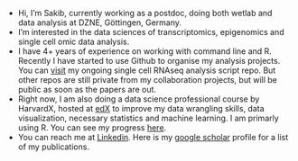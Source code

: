 - Hi, I’m Sakib, currently working as a postdoc, doing both wetlab and data analysis at DZNE, Göttingen, Germany.
- I’m interested in the data sciences of transcriptomics, epigenomics and single cell omic data analysis.
- I have 4+ years of experience on working with command line and R. Recently I have started to use Github to organise my analysis projects. You can [visit] my ongoing single cell RNAseq analysis script repo. But other repos are still private from my collaboration projects, but will be public as soon as the papers are out. 
- Right now, I am also doing a data science professional course by HarvardX, hosted at [edX] to improve my data wrangling skills, data visualization, necessary statistics and machine learning. I am primarly using R. You can see my progress [here].
- You can reach me at [Linkedin]. Here is my [google scholar] profile for a list of my publications.

[Linkedin]: https://www.linkedin.com/in/mssakib/
[edX]: https://www.edx.org/professional-certificate/harvardx-data-science
[google scholar]: https://scholar.google.de/citations?user=4Kk9eZkAAAAJ&hl=en&oi=ao
[here]:https://credentials.edx.org/records/programs/shared/2757ed0978fc49379903a0f5611b60e7/.
[visit]:https://github.com/msadman-sakib/aging-mice-snRNAseq 
<!---
msadman-sakib/msadman-sakib is a ✨ special ✨ repository because its `README.md` (this file) appears on your GitHub profile.
You can click the Preview link to take a look at your changes.
--->
